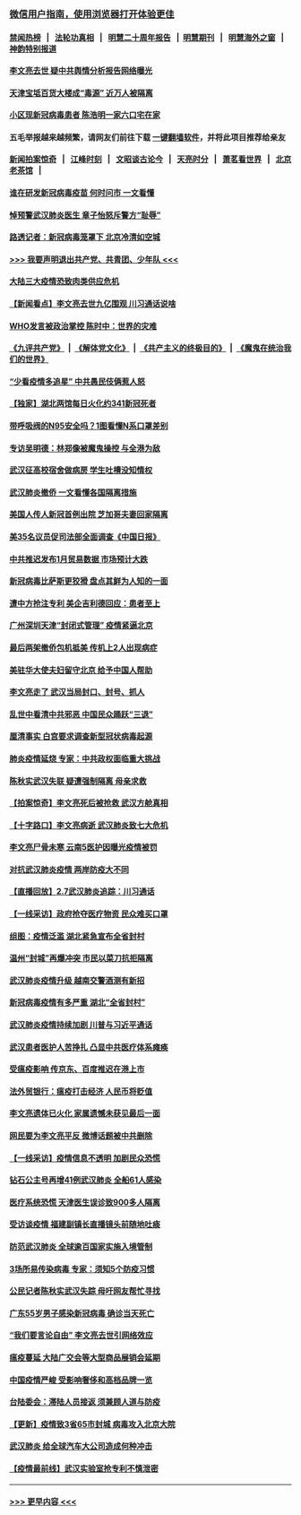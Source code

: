 ### [微信用户指南，使用浏览器打开体验更佳](https://github.com/gfw-breaker/banned-news1/blob/master/indexes/wechat-guide.md?t=0)
#### [禁闻热榜](热点新闻.md?t=0)  &nbsp;&nbsp;|&nbsp;&nbsp; [法轮功真相](https://github.com/gfw-breaker/truth/blob/master/README.md?t=0) &nbsp;&nbsp;|&nbsp;&nbsp; [明慧二十周年报告](https://github.com/gfw-breaker/mh-reports/blob/master/README.md?t=0) &nbsp;&nbsp;|&nbsp;&nbsp;[明慧期刊](https://github.com/gfw-breaker/mh-qikan) &nbsp;&nbsp;|&nbsp;&nbsp; [明慧海外之窗](https://github.com/gfw-breaker/mh-news/blob/master/README.md?t=0) &nbsp;&nbsp;|&nbsp;&nbsp; [神韵特别报道](https://github.com/gfw-breaker/mh-news/blob/master/shenyun.md?t=0)
#### [李文亮去世 疑中共舆情分析报告网络曝光](../pages/nsc413/n11852868.md?t=02080911) 
#### [天津宝坻百货大楼成“毒源” 近万人被隔离](../pages/nsc413/n11852839.md?t=02080911) 
#### [小区现新冠病毒患者 陈浩明一家六口宅在家](../pages/nsc413/n11852799.md?t=02080911) 
#### 五毛举报越来越频繁，请网友们前往下载 [一键翻墙软件](https://github.com/gfw-breaker/ssr-accounts)，并将此项目推荐给亲友
#### [新闻拍案惊奇](https://github.com/gfw-breaker/banned-news1/blob/master/pages/link4.md) &nbsp;&nbsp;|&nbsp;&nbsp; [江峰时刻](https://github.com/gfw-breaker/banned-news1/blob/master/pages/link4.md) &nbsp;&nbsp;|&nbsp;&nbsp; [文昭谈古论今](https://github.com/gfw-breaker/banned-news1/blob/master/pages/link4.md) &nbsp;&nbsp;|&nbsp;&nbsp; [天亮时分](https://github.com/gfw-breaker/banned-news1/blob/master/pages/link4.md) &nbsp;&nbsp;|&nbsp;&nbsp; [萧茗看世界](https://github.com/gfw-breaker/banned-news1/blob/master/pages/link4.md) &nbsp;&nbsp;|&nbsp;&nbsp; [北京老茶馆](https://github.com/gfw-breaker/banned-news1/blob/master/pages/link4.md) &nbsp;&nbsp;|&nbsp;&nbsp; 
#### [谁在研发新冠病毒疫苗 何时问市 一文看懂](../pages/nsc413/n11852840.md?t=02080911) 
#### [悼预警武汉肺炎医生 章子怡怒斥警方“耻辱”](../pages/nsc413/n11852148.md?t=02080911) 
#### [路透记者：新冠病毒笼罩下 北京冷清如空城](../pages/nsc413/n11852835.md?t=02080911) 
#### [>>> 我要声明退出共产党、共青团、少年队 <<<](https://github.com/begood0513/goodnews/blob/master/quit/letter.md) 
#### [大陆三大疫情恐致肉类供应危机](../pages/nsc413/n11852769.md?t=02080911) 
#### [【新闻看点】李文亮去世九亿围观 川习通话说啥](../pages/nsc413/n11852360.md?t=02080911) 
#### [WHO发言被政治掌控 陈时中：世界的灾难](../pages/nsc413/n11851740.md?t=02080911) 
#### [《九评共产党》](https://github.com/begood0513/9ping.md/blob/master/README.md) &nbsp;|&nbsp; [《解体党文化》](../../../../jtdwh.md/blob/master/README.md)  &nbsp;|&nbsp; [《共产主义的终极目的》](../../../../gczydzjmd.md/blob/master/README.md) &nbsp;|&nbsp; [《魔鬼在统治我们的世界》](../../../../mgztzwmdsj.md/blob/master/README.md) 
#### [“少看疫情多追星” 中共愚民伎俩惹人怒](../pages/nsc413/n11852499.md?t=02080911) 
#### [【独家】湖北两馆每日火化约341新冠死者](../pages/nsc413/n11845444.md?t=02080911) 
#### [带呼吸阀的N95安全吗？1图看懂N系口罩差别](../pages/nsc413/n11846752.md?t=02080911) 
#### [专访吴明德：林郑像被魔鬼操控 与全港为敌](../pages/nsc413/n11852734.md?t=02080911) 
#### [武汉征高校宿舍做病房 学生吐槽没知情权](../pages/nsc413/n11852555.md?t=02080911) 
#### [武汉肺炎撤侨 一文看懂各国隔离措施](../pages/nsc413/n11844216.md?t=02080911) 
#### [美国人传人新冠首例出院 芝加哥夫妻回家隔离](../pages/nsc413/n11852452.md?t=02080911) 
#### [美35名议员促司法部全面调查《中国日报》](../pages/nsc413/n11852435.md?t=02080911) 
#### [中共推迟发布1月贸易数据 市场预计大跌](../pages/nsc413/n11852380.md?t=02080911) 
#### [新冠病毒比萨斯更狡猾 盘点其鲜为人知的一面](../pages/nsc413/n11851114.md?t=02080911) 
#### [遭中方抢注专利 美企吉利德回应：患者至上](../pages/nsc413/n11852037.md?t=02080911) 
#### [广州深圳天津“封闭式管理” 疫情紧逼北京](../pages/nsc413/n11852246.md?t=02080911) 
#### [最后两架撤侨包机抵美 传机上2人出现病症](../pages/nsc413/n11852173.md?t=02080911) 
#### [美驻华大使夫妇留守北京 给予中国人帮助](../pages/nsc413/n11852165.md?t=02080911) 
#### [李文亮走了 武汉当局封口、封号、抓人](../pages/nsc413/n11852108.md?t=02080911) 
#### [乱世中看清中共邪恶 中国民众踊跃“三退”](../pages/nsc413/n11835515.md?t=02080911) 
#### [厘清事实 白宫要求调查新型冠状病毒起源](../pages/nsc413/n11852106.md?t=02080911) 
#### [肺炎疫情延烧 专家：中共政权面临重大挑战](../pages/nsc413/n11851884.md?t=02080911) 
#### [陈秋实武汉失联 疑遭强制隔离 母亲求救](../pages/nsc413/n11851944.md?t=02080911) 
#### [【拍案惊奇】李文亮死后被抢救 武汉方舱真相](../pages/nsc413/n11851958.md?t=02080911) 
#### [【十字路口】李文亮病逝 武汉肺炎致七大危机](../pages/nsc413/n11850690.md?t=02080911) 
#### [李文亮尸骨未寒 云南5医护因曝光疫情被罚](../pages/nsc413/n11851761.md?t=02080911) 
#### [对抗武汉肺炎疫情 两岸防疫大不同](../pages/nsc413/n11846318.md?t=02080911) 
#### [【直播回放】2.7武汉肺炎追踪：川习通话](../pages/nsc413/n11851802.md?t=02080911) 
#### [【一线采访】政府抢夺医疗物资 民众难买口罩](../pages/nsc413/n11851017.md?t=02080911) 
#### [组图：疫情泛滥 湖北紧急宣布全省封村](../pages/nsc413/n11851563.md?t=02080911) 
#### [温州“封城”再爆冲突 市民以菜刀抗拒隔离](../pages/nsc413/n11851538.md?t=02080911) 
#### [武汉肺炎疫情升级 越南交警酒测有新招](../pages/nsc413/n11851632.md?t=02080911) 
#### [新冠病毒疫情有多严重 湖北“全省封村”](../pages/nsc413/n11851296.md?t=02080911) 
#### [武汉肺炎疫情持续加剧 川普与习近平通话](../pages/nsc413/n11851613.md?t=02080911) 
#### [武汉患者医护人苦挣扎 凸显中共医疗体系瘫痪](../pages/nsc413/n11850083.md?t=02080911) 
#### [受瘟疫影响 传京东、百度推迟在港上市](../pages/nsc413/n11851409.md?t=02080911) 
#### [法外贸银行：瘟疫打击经济 人民币将贬值](../pages/nsc413/n11850538.md?t=02080911) 
#### [李文亮遗体已火化 家属遗憾未获见最后一面](../pages/nsc413/n11851128.md?t=02080911) 
#### [网民要为李文亮平反 微博话题被中共删除](../pages/nsc413/n11851177.md?t=02080911) 
#### [【一线采访】疫情信息不透明 加剧民众恐慌](../pages/nsc413/n11850699.md?t=02080911) 
#### [钻石公主号再增41例武汉肺炎 全船61人感染](../pages/nsc413/n11850401.md?t=02080911) 
#### [医疗系统恐慌 天津医生误诊致900多人隔离](../pages/nsc413/n11850609.md?t=02080911) 
#### [受访谈疫情 福建副镇长直播镜头前随地吐痰](../pages/nsc413/n11850758.md?t=02080911) 
#### [防范武汉肺炎 全球逾百国家实施入境管制](../pages/nsc413/n11850557.md?t=02080911) 
#### [3场所易传染病毒 专家：须知5个防疫习惯](../pages/nsc413/n11849662.md?t=02080911) 
#### [公民记者陈秋实武汉失踪 母吁网友帮忙寻找](../pages/nsc413/n11850638.md?t=02080911) 
#### [广东55岁男子感染新冠病毒 确诊当天死亡](../pages/nsc413/n11850590.md?t=02080911) 
#### [“我们要言论自由” 李文亮去世引网络效应](../pages/nsc413/n11850484.md?t=02080911) 
#### [瘟疫蔓延 大陆广交会等大型商品展销会延期](../pages/nsc413/n11850521.md?t=02080911) 
#### [中国疫情严峻 受影响奢侈和高档品牌一览](../pages/nsc413/n11850319.md?t=02080911) 
#### [台陆委会：滞陆人员接返 须兼顾人道与防疫](../pages/nsc413/n11850414.md?t=02080911) 
#### [【更新】疫情致3省65市封城 病毒攻入北京大院](../pages/nsc413/n11801312.md?t=02080911) 
#### [武汉肺炎 给全球汽车大公司造成何种冲击](../pages/nsc413/n11850056.md?t=02080911) 
#### [【疫情最前线】武汉实验室抢专利不慎泄密](../pages/nsc413/n11850310.md?t=02080911) 

----
#### [ >>> 更早内容 <<< ](../indexes/nsc413-earlier.md)
